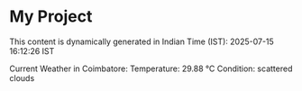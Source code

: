 # My Project

This content is dynamically generated in Indian Time (IST): 2025-07-15 16:12:26 IST


Current Weather in Coimbatore:
Temperature: 29.88 °C
Condition: scattered clouds
